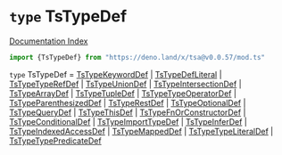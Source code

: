 # `type` TsTypeDef

[Documentation Index](../README.md)

```ts
import {TsTypeDef} from "https://deno.land/x/tsa@v0.0.57/mod.ts"
```

`type` TsTypeDef = [TsTypeKeywordDef](../interface.TsTypeKeywordDef/README.md) | [TsTypeDefLiteral](../interface.TsTypeDefLiteral/README.md) | [TsTypeTypeRefDef](../interface.TsTypeTypeRefDef/README.md) | [TsTypeUnionDef](../interface.TsTypeUnionDef/README.md) | [TsTypeIntersectionDef](../interface.TsTypeIntersectionDef/README.md) | [TsTypeArrayDef](../interface.TsTypeArrayDef/README.md) | [TsTypeTupleDef](../interface.TsTypeTupleDef/README.md) | [TsTypeTypeOperatorDef](../interface.TsTypeTypeOperatorDef/README.md) | [TsTypeParenthesizedDef](../interface.TsTypeParenthesizedDef/README.md) | [TsTypeRestDef](../interface.TsTypeRestDef/README.md) | [TsTypeOptionalDef](../interface.TsTypeOptionalDef/README.md) | [TsTypeQueryDef](../interface.TsTypeQueryDef/README.md) | [TsTypeThisDef](../interface.TsTypeThisDef/README.md) | [TsTypeFnOrConstructorDef](../interface.TsTypeFnOrConstructorDef/README.md) | [TsTypeConditionalDef](../interface.TsTypeConditionalDef/README.md) | [TsTypeImportTypeDef](../interface.TsTypeImportTypeDef/README.md) | [TsTypeInferDef](../interface.TsTypeInferDef/README.md) | [TsTypeIndexedAccessDef](../interface.TsTypeIndexedAccessDef/README.md) | [TsTypeMappedDef](../interface.TsTypeMappedDef/README.md) | [TsTypeTypeLiteralDef](../interface.TsTypeTypeLiteralDef/README.md) | [TsTypeTypePredicateDef](../interface.TsTypeTypePredicateDef/README.md)